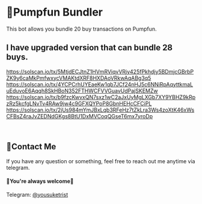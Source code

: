 # 🤖Pumpfun Bundler

This bot allows you bundle 20 buy transactions on Pumpfun.

## I have upgraded version that can bundle 28 buys.

https://solscan.io/tx/5MtjdECJtnZ1HVmRViqvVRjy425fPkhdjy5BDmjcGBrbPZK9y6caMkPmfwxycVMAKtdXRF8HXDAoVRkwAqABg3q5
https://solscan.io/tx/4YCPCrhUYEaeKw1qb7JCf24nHJ5c6NNiRpAqyttkmaLuEduvoE6Aqqh8SkHBoN352FTHWCFVVGuavUdPajSKEMZw
https://solscan.io/tx/b9fzcKwvxQN7sxz1wC2aJxUyMgLXGb7XY9YBHZ9kRpzRz5kcfgLNvTv4RAw9jw4c9GFXQYPoP8GbnHEHcCFCiPL
https://solscan.io/tx/2jUs984mYmJBxLqb3RFeHz7tZkLra3Ws4zoXtK46xWsCFBsZ4raJvZEDNdGKgs8BtU1DxMVCoqQGseT6mx7yroDp

<br />

## 💬Contact Me

If you have any question or something, feel free to reach out me anytime via telegram.
<br>
#### 🌹You're always welcome🌹

Telegram: [@yousuketrist](https://t.me/yousuketrist) <br>
